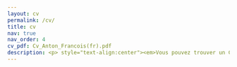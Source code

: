 ```yaml
---
layout: cv
permalink: /cv/
title: cv
nav: true
nav_order: 4
cv_pdf: Cv_Anton_Francois(fr).pdf
description: <p> style="text-align:center"><em>Vous pouvez trouver un CV en Français en cliquant sur l'icône 'pdf' à droite.</em></p>
---
```


